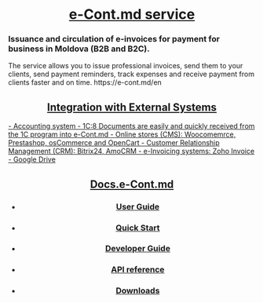 <!-- ### Hi there 👋


**e-Cont-md/e-Cont-md** is a ✨ _special_ ✨ repository because its `README.md` (this file) appears on your GitHub profile.

Here are some ideas to get you started:

- 🔭 I’m currently working on ...
- 🌱 I’m currently learning ...
- 👯 I’m looking to collaborate on ...
- 🤔 I’m looking for help with ...
- 💬 Ask me about ...
- 📫 How to reach me: ...
- 😄 Pronouns: ...
- ⚡ Fun fact: ...
-->
<h1 align="center"><a href="https://e-cont.md" target="_blank">e-Cont.md service</a></h1>
<h3>Issuance and circulation of e-invoices for payment for business in Moldova (B2B and B2C). </h3>
The service allows you to issue professional invoices, send them to your clients, send payment reminders, track expenses and receive payment from clients faster and on time.
https://e-cont.md/en

<h2 align="center"><a href="https://e-cont.md/en/integrations" target="_blank">Integration with External Systems</h2>
- Accounting system - 1C:8
  Documents are easily and quickly received from the 1C program into e-Cont.md
- Online stores (CMS): Woocomemrce, Prestashop, osCommerce and OpenCart
- Customer Relationship Management (CRM): Bitrix24, AmoCRM
- e-Invoicing systems: Zoho Invoice
- Google Drive
  
<h2 align="center"><a href="https://e-cont.md/en/integrations" target="_blank">Docs.e-Cont.md</h2>
<ul>
<li><h3 align="center"><a href="https://docs.e-cont.md/en/user" target="_blank">User Guide</h3></li>
<li><h3 align="center"><a href="https://docs.e-cont.md/en/quick-start" target="_blank">Quick Start</h3></li>  
<li><h3 align="center"><a href="https://docs.e-cont.md/en/user" target="_blank">Developer Guide</h3></li>
<li><h3 align="center"><a href="https://docs.e-cont.md/en/api" target="_blank">API reference</h3></li>
  <li><h3 align="center"><a href="https://docs.e-cont.md/en/downloads" target="_blank">Downloads</h3></li>
  </ul>
  
